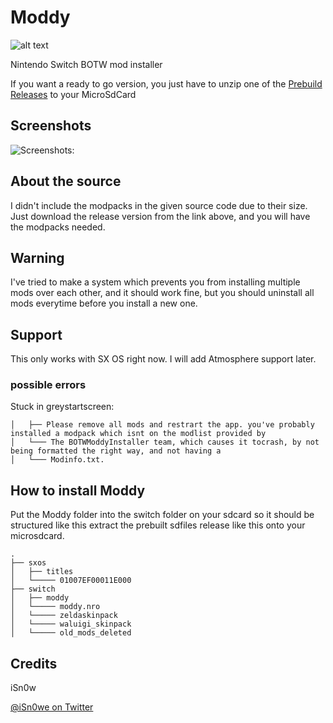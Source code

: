# Moddy
![alt text](https://raw.githubusercontent.com/iSn0we/Moddy/master/wallpu%CC%88aper.png)


Nintendo Switch BOTW mod installer

If you want a ready to go version, you just have to unzip one of the [Prebuild Releases](https://github.com/iSn0we/Moddy/releases) to your MicroSdCard

## Screenshots

![Screenshots:](https://raw.githubusercontent.com/iSn0we/Moddy/master/DkJl8bRUcAAIVlD.jpg)

## About the source

I didn't include the modpacks in the given source code due to their size. Just download the release version from the link above, and you will have the modpacks needed.

## Warning

I've tried to make a system which prevents you from installing multiple mods over each other, and it should work fine, but you should uninstall all mods everytime before you install a new one.

## Support
This only works with SX OS right now. I will add Atmosphere support later.
### possible errors
Stuck in greystartscreen:
```
│   ├── Please remove all mods and restrart the app. you've probably installed a modpack which isnt on the modlist provided by
│   └─── The BOTWModdyInstaller team, which causes it tocrash, by not being formatted the right way, and not having a  
│   └─── Modinfo.txt.
```

## How to install Moddy

Put the Moddy folder into the switch folder on your sdcard so it should be structured like this
extract the prebuilt sdfiles release like this onto your microsdcard.
```
.
├── sxos
│   ├── titles
│   └───── 01007EF00011E000
├── switch
│   ├── moddy
│   └───── moddy.nro
│   └───── zeldaskinpack
│   └───── waluigi_skinpack
│   └───── old_mods_deleted

```

## Credits



iSn0w

[@iSn0we on Twitter](https://twitter.com/iSN0we)

